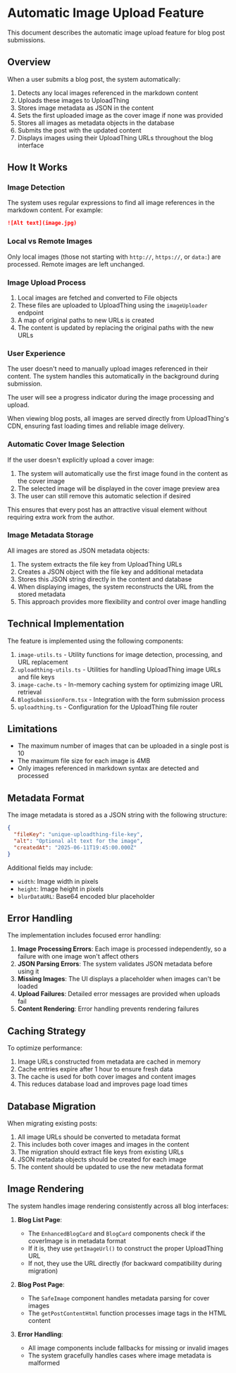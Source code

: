 # Automatic Image Upload Feature

This document describes the automatic image upload feature for blog post submissions.

## Overview

When a user submits a blog post, the system automatically:

1. Detects any local images referenced in the markdown content
2. Uploads these images to UploadThing
3. Stores image metadata as JSON in the content
4. Sets the first uploaded image as the cover image if none was provided
5. Stores all images as metadata objects in the database
6. Submits the post with the updated content
7. Displays images using their UploadThing URLs throughout the blog interface

## How It Works

### Image Detection

The system uses regular expressions to find all image references in the markdown content. For example:

```markdown
![Alt text](image.jpg)
```

### Local vs Remote Images

Only local images (those not starting with `http://`, `https://`, or `data:`) are processed. Remote images are left unchanged.

### Image Upload Process

1. Local images are fetched and converted to File objects
2. These files are uploaded to UploadThing using the `imageUploader` endpoint
3. A map of original paths to new URLs is created
4. The content is updated by replacing the original paths with the new URLs

### User Experience

The user doesn't need to manually upload images referenced in their content. The system handles this automatically in the background during submission.

The user will see a progress indicator during the image processing and upload.

When viewing blog posts, all images are served directly from UploadThing's CDN, ensuring fast loading times and reliable image delivery.

### Automatic Cover Image Selection

If the user doesn't explicitly upload a cover image:
1. The system will automatically use the first image found in the content as the cover image
2. The selected image will be displayed in the cover image preview area
3. The user can still remove this automatic selection if desired

This ensures that every post has an attractive visual element without requiring extra work from the author.

### Image Metadata Storage

All images are stored as JSON metadata objects:
1. The system extracts the file key from UploadThing URLs
2. Creates a JSON object with the file key and additional metadata
3. Stores this JSON string directly in the content and database
4. When displaying images, the system reconstructs the URL from the stored metadata
5. This approach provides more flexibility and control over image handling

## Technical Implementation

The feature is implemented using the following components:

1. `image-utils.ts` - Utility functions for image detection, processing, and URL replacement
2. `uploadthing-utils.ts` - Utilities for handling UploadThing image URLs and file keys
3. `image-cache.ts` - In-memory caching system for optimizing image URL retrieval
4. `BlogSubmissionForm.tsx` - Integration with the form submission process
5. `uploadthing.ts` - Configuration for the UploadThing file router

## Limitations

- The maximum number of images that can be uploaded in a single post is 10
- The maximum file size for each image is 4MB
- Only images referenced in markdown syntax are detected and processed

## Metadata Format

The image metadata is stored as a JSON string with the following structure:

```json
{
  "fileKey": "unique-uploadthing-file-key",
  "alt": "Optional alt text for the image",
  "createdAt": "2025-06-11T19:45:00.000Z"
}
```

Additional fields may include:
- `width`: Image width in pixels
- `height`: Image height in pixels
- `blurDataURL`: Base64 encoded blur placeholder

## Error Handling

The implementation includes focused error handling:
1. **Image Processing Errors**: Each image is processed independently, so a failure with one image won't affect others
2. **JSON Parsing Errors**: The system validates JSON metadata before using it
3. **Missing Images**: The UI displays a placeholder when images can't be loaded
4. **Upload Failures**: Detailed error messages are provided when uploads fail
5. **Content Rendering**: Error handling prevents rendering failures

## Caching Strategy

To optimize performance:
1. Image URLs constructed from metadata are cached in memory
2. Cache entries expire after 1 hour to ensure fresh data
3. The cache is used for both cover images and content images
4. This reduces database load and improves page load times

## Database Migration

When migrating existing posts:
1. All image URLs should be converted to metadata format
2. This includes both cover images and images in the content
3. The migration should extract file keys from existing URLs
4. JSON metadata objects should be created for each image
5. The content should be updated to use the new metadata format

## Image Rendering

The system handles image rendering consistently across all blog interfaces:

1. **Blog List Page**:
   - The `EnhancedBlogCard` and `BlogCard` components check if the coverImage is in metadata format
   - If it is, they use `getImageUrl()` to construct the proper UploadThing URL
   - If not, they use the URL directly (for backward compatibility during migration)

2. **Blog Post Page**:
   - The `SafeImage` component handles metadata parsing for cover images
   - The `getPostContentHtml` function processes image tags in the HTML content

3. **Error Handling**:
   - All image components include fallbacks for missing or invalid images
   - The system gracefully handles cases where image metadata is malformed